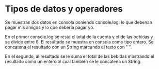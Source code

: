 # Tipos de datos y operadores

Se muestran dos datos en consola poniendo console.log: lo que deberían pagar mis amigos y lo que debería pagar yo.

En el primer console.log se resta el total de la cuenta y el de las bebidas y se divide entre 6. El resultado se muestra en consola como tipo entero. Se concatena el resultado con un String marcando el texto con " ".

En el segundo, al resultado se le suma el total de las bebidas mostrando el resultado como un entero al cual también se le concatena un String.